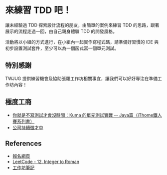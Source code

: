 # 來練習 TDD 吧！

讓未經驗過 TDD 探索設計流程的朋友，由簡單的案例來練習 TDD 的思路，跟著展示的流程走過一回，由自己親身體驗 TDD 的開發風格。

活動將以小組的方式進行，在小組內一起實作寫程式碼，請準備好習慣的 IDE 與初步設置測試套件，至少可以為一個函式寫一個單元測試。

## 特別感謝
TWJUG 提供練習機會及協助張羅工作坊相關事宜，讓我們可以好好專注在準備工作坊內容！

## 極度工商
- [你就是不寫測試才會沒時間：Kuma 的單元測試實戰 -- Java篇（iThome鐵人賽系列書）](https://www.tenlong.com.tw/products/9786263332645)
- [公司持續徵才中](https://www.104.com.tw/company/1a2x6blkuu)

## References
- [報名網頁](https://twjug.kktix.cc/events/twjug-lite-24)
- [LeetCode - 12. Integer to Roman](https://leetcode.com/problems/integer-to-roman/)
- [工作坊筆記](https://hackmd.io/@iD40lBm-QAqgh62DVHbjPA/By8cS01rs)